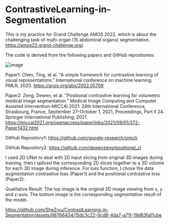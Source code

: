 # ContrastiveLearning-in-Segmentation

This is my practice for Grand Challenge AMOS 2022, which is about the challenging task of multi-organ (15 abdominal organs) segmentation. https://amos22.grand-challenge.org/

The code is derived from the following papers and GitHub repositories:

![image](https://github.com/SheZiyu/ContrastLearning-in-Segmentation/assets/98766434/2cd0d575-b27b-4e4d-a633-2ab9ad7930a2)

Paper1: Chen, Ting, et al. "A simple framework for contrastive learning of visual representations." International conference on machine learning. PMLR, 2020. https://arxiv.org/abs/2002.05709

Paper2: Zeng, Dewen, et al. "Positional contrastive learning for volumetric medical image segmentation." Medical Image Computing and Computer Assisted Intervention–MICCAI 2021: 24th International Conference, Strasbourg, France, September 27–October 1, 2021, Proceedings, Part II 24. Springer International Publishing, 2021. https://miccai2021.org/openaccess/paperlinks/2021/09/01/372-Paper1432.html

GitHub Repository1: https://github.com/google-research/simclr

GitHub Repository2: https://github.com/dewenzeng/positional_cl

I used 2D UNet to deal with 2D input slicing from original 3D images during training, then I spliced the corresponding 2D slices together to a 3D volume for each 3D image during inference. For loss function, I chose the data augmentation contrastive loss (Paper1) and the positional contrastive loss (Paper2).

Qualitative Result: The top image is the original 3D image viewing from x, y and z-axis. The bottom image is the corresponding segmentation result of the model.

https://github.com/SheZiyu/ContrastLearning-in-Segmentation/assets/98766434/15dc3c22-0cd8-4da7-a71f-19d63fa11cbe

 
 
 



